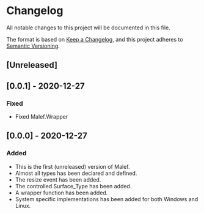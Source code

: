 # Changelog
All notable changes to this project will be documented in this file.

The format is based on [Keep a Changelog](https://keepachangelog.com/en/1.0.0/),
and this project adheres to [Semantic Versioning](https://semver.org/spec/v2.0.0.html).


## [Unreleased]

## [0.0.1] - 2020-12-27
### Fixed
- Fixed Malef.Wrapper

## [0.0.0] - 2020-12-27
### Added
- This is the first (unreleased) version of Malef.
- Almost all types has been declared and defined.
- The resize event has been added.
- The controlled Surface_Type has been added.
- A wrapper function has been added.
- System specific implementations has been added for both Windows and Linux.

